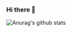 ### Hi there 👋

![Anurag's github stats](https://github-readme-stats.vercel.app/api?username=WWK563388548&count_private=true&show_icons=true&theme=radical)

<!--
**WWK563388548/WWK563388548** is a ✨ _special_ ✨ repository because its `README.md` (this file) appears on your GitHub profile.

Here are some ideas to get you started:

- 🔭 I’m currently working on ...
- 🌱 I’m currently learning ...
- 👯 I’m looking to collaborate on ...
- 🤔 I’m looking for help with ...
- 💬 Ask me about ...
- 📫 How to reach me: ...
- 😄 Pronouns: ...
- ⚡ Fun fact: ...
-->
